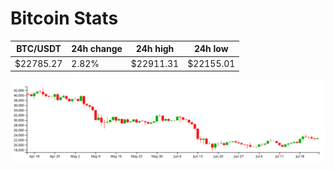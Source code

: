 # Bitcoin Stats

BTC/USDT|24h change|24h high|24h low|
|---|---|---|---|
|$22785.27|2.82%|$22911.31|$22155.01|

<img src="./chart.svg">
